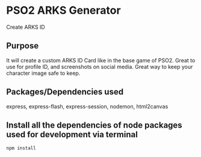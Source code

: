 # PSO2 ARKS Generator

Create ARKS ID

## Purpose

It will create a custom ARKS ID Card like in the base game of PSO2. Great to use for profile ID, and screenshots on social media. Great way to keep your character image safe to keep.

## Packages/Dependencies used 

express, express-flash, express-session, nodemon, html2canvas

## Install all the dependencies of node packages used for development via terminal

```
npm install
```